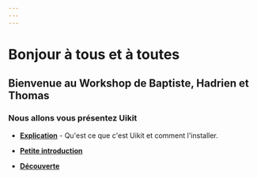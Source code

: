 ```yaml
---
---
---
```


# Bonjour à tous et à toutes

## Bienvenue au Workshop de Baptiste, Hadrien et Thomas

### Nous allons vous présentez Uikit

- __[Explication](https://docs.google.com/presentation/d/1ePlkLwS9Ew6DiZe_D98PFSBxpbx93JIVX8h5atwk-Dg/edit?usp=sharing)__ - Qu'est ce que c'est Uikit et comment l'installer.

- __[Petite introduction](./Exercice/README.md)__ 

- __[Découverte](./Exercice/docs2.md)__








